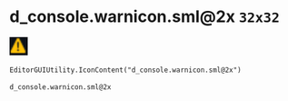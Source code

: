 # d_console.warnicon.sml@2x `32x32`
<img src="/img/d_console.warnicon.sml.png" width=32 height=32>

``` CSharp
EditorGUIUtility.IconContent("d_console.warnicon.sml@2x")
```
```
d_console.warnicon.sml@2x
```
